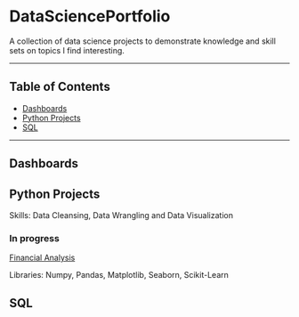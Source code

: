 # DataSciencePortfolio
A collection of data science projects to demonstrate knowledge and skill sets on topics I find interesting. 
***
## Table of Contents
- [Dashboards](#Dashboards)
- [Python Projects](#Python-Projects)
- [SQL](#SQL)
***
## Dashboards
## Python Projects
Skills: Data Cleansing, Data Wrangling and Data Visualization

### In progress
[Financial Analysis](https://github.com/Zynith/Financial-Analysis-Project)



Libraries: Numpy, Pandas, Matplotlib, Seaborn, Scikit-Learn
## SQL
